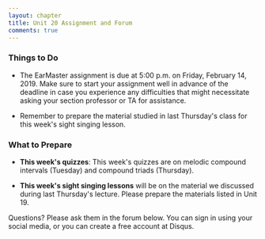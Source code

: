 ```yaml
---
layout: chapter
title: Unit 20 Assignment and Forum
comments: true
---
```


### Things to Do

- The EarMaster assignment is due at 5:00 p.m. on Friday, February 14, 2019. Make sure to start your assignment well in advance of the deadline in case you experience any difficulties that might necessitate asking your section professor or TA for assistance.

- Remember to prepare the material studied in last Thursday's class for this week's sight singing lesson.

### What to Prepare

- **This week's quizzes**: This week's quizzes are on melodic compound intervals (Tuesday) and compound triads (Thursday).

- **This week's sight singing lessons** will be on the material we discussed during last Thursday's lecture. Please prepare the materials listed in Unit 19.

Questions? Please ask them in the forum below. You can sign in using your social media, or you can create a free account at Disqus.